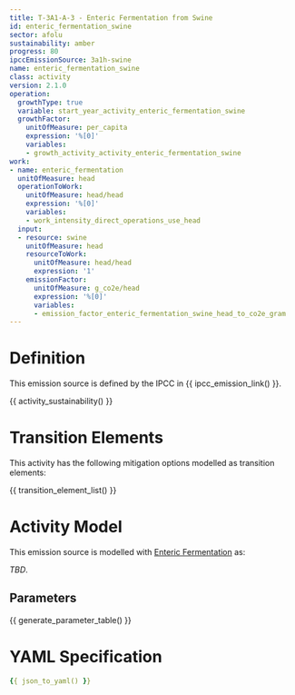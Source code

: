 ```yaml
---
title: T-3A1-A-3 - Enteric Fermentation from Swine
id: enteric_fermentation_swine
sector: afolu
sustainability: amber
progress: 80
ipccEmissionSource: 3a1h-swine
name: enteric_fermentation_swine
class: activity
version: 2.1.0
operation:
  growthType: true
  variable: start_year_activity_enteric_fermentation_swine
  growthFactor:
    unitOfMeasure: per_capita
    expression: '%[0]'
    variables:
    - growth_activity_activity_enteric_fermentation_swine
work:
- name: enteric_fermentation
  unitOfMeasure: head
  operationToWork:
    unitOfMeasure: head/head
    expression: '%[0]'
    variables:
    - work_intensity_direct_operations_use_head
  input:
  - resource: swine
    unitOfMeasure: head
    resourceToWork:
      unitOfMeasure: head/head
      expression: '1'
    emissionFactor:
      unitOfMeasure: g_co2e/head
      expression: '%[0]'
      variables:
      - emission_factor_enteric_fermentation_swine_head_to_co2e_gram
---
```

# Definition
This emission source is defined by the IPCC in {{ ipcc_emission_link() }}.


{{ activity_sustainability() }}

# Transition Elements

This activity has the following mitigation options modelled as transition elements:

{{ transition_element_list() }}

# Activity Model
This emission source is modelled with [Enteric Fermentation](/5-resources/5-about/work-types.md#enteric-fermentation) as:

*TBD*.

## Parameters

{{ generate_parameter_table() }}

# YAML Specification

```yaml
{{ json_to_yaml() }}
```